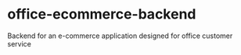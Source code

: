 # office-ecommerce-backend
Backend for an e-commerce application designed for office customer service
